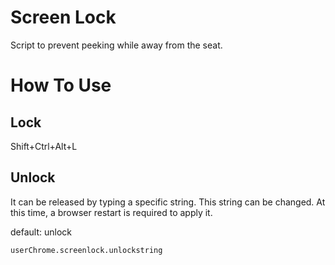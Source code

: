 # Screen Lock
Script to prevent peeking while away from the seat.

# How To Use

## Lock
Shift+Ctrl+Alt+L

## Unlock
It can be released by typing a specific string.
This string can be changed.
At this time, a browser restart is required to apply it.

default: unlock

```userChrome.screenlock.unlockstring```

